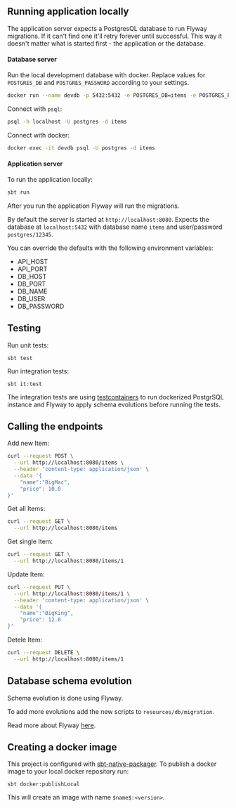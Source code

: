 ## Running application locally

The application server expects a PostgresQL database to run Flyway migrations. If it can't find one it'll retry forever until successful. This way it doesn't matter what is started first - the application or the database.

#### Database server

Run the local development database with docker. Replace values for `POSTGRES_DB` and `POSTGRES_PASSWORD` according to your settings.
```bash
docker run --name devdb -p 5432:5432 -e POSTGRES_DB=items -e POSTGRES_PASSWORD=12345 -d postgres
```

Connect with `psql`:
```bash
psql -h localhost -U postgres -d items
```

Connect with docker:
```bash
docker exec -it devdb psql -U postgres -d items
```

#### Application server

To run the application locally:
```bash
sbt run
```

After you run the application Flyway will run the migrations.

By default the server is started at `http://localhost:8080`. Expects the database at `localhost:5432` with database name `items` and user/password `postgres/12345`.

You can override the defaults with the following environment variables:

- API_HOST
- API_PORT
- DB_HOST
- DB_PORT
- DB_NAME
- DB_USER
- DB_PASSWORD

## Testing

Run unit tests: 
```
sbt test
```

Run integration tests:
```
sbt it:test
```

The integration tests are using [testcontainers](https://www.testcontainers.org/) to run dockerized PostgrSQL instance and Flyway to apply schema evolutions before running the tests.

## Calling the endpoints

Add new Item:

```bash
curl --request POST \
  --url http://localhost:8080/items \
  --header 'content-type: application/json' \
  --data '{
	"name":"BigMac",
	"price": 10.0
}'
```

Get all Items:

```bash
curl --request GET \
  --url http://localhost:8080/items
```

Get single Item:

```bash
curl --request GET \
  --url http://localhost:8080/items/1
```

Update Item:

```bash
curl --request PUT \
  --url http://localhost:8080/items/1 \
  --header 'content-type: application/json' \
  --data '{
	"name":"BigKing",
	"price": 12.0
}'
```

Detele Item:

```bash
curl --request DELETE \
  --url http://localhost:8080/items/1
```

## Database schema evolution

Schema evolution is done using Flyway.

To add more evolutions add the new scripts to `resources/db/migration`.

Read more about Flyway [here](https://flywaydb.org/documentation/).

## Creating a docker image

This project is configured with [sbt-native-packager](https://www.scala-sbt.org/sbt-native-packager/). To publish a docker image to your local docker repository run:
```
sbt docker:publishLocal
```
This will create an image with name `$name$:<version>`.
